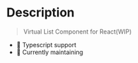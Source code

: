 # Description

> Virtual List Component for React(WIP)

- 💙 Typescript support
- 🏃 Currently maintaining
